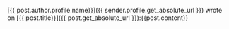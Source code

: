 [{{ post.author.profile.name}}]({{ sender.profile.get_absolute_url }}) wrote on
[{{ post.title}}]({{ post.get_absolute_url }}):{{post.content}}
